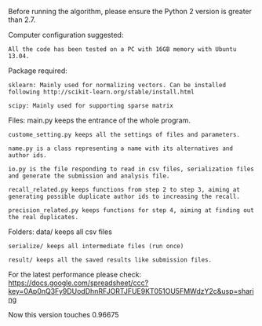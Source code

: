 Before running the algorithm, please ensure the Python 2 version is greater than 2.7.

Computer configuration suggested:

    All the code has been tested on a PC with 16GB memory with Ubuntu 13.04.

Package required: 

    sklearn: Mainly used for normalizing vectors. Can be installed following http://scikit-learn.org/stable/install.html

    scipy: Mainly used for supporting sparse matrix

Files:
    main.py keeps the entrance of the whole program.

    custome_setting.py keeps all the settings of files and parameters.

    name.py is a class representing a name with its alternatives and author ids.

    io.py is the file responding to read in csv files, serialization files and generate the submission and analysis file.

    recall_related.py keeps functions from step 2 to step 3, aiming at generating possible duplicate author ids to increasing the recall.

    precision_related.py keeps functions for step 4, aiming at finding out the real duplicates.

Folders:
    data/ keeps all csv files

    serialize/ keeps all intermediate files (run once)
    
    result/ keeps all the saved results like submission files.

For the latest performance please check: 
https://docs.google.com/spreadsheet/ccc?key=0Ap0nQ3Fy9DUodDhnRFJORTJFUE9KT051OU5FMWdzY2c&usp=sharing

Now this version touches 0.96675 

